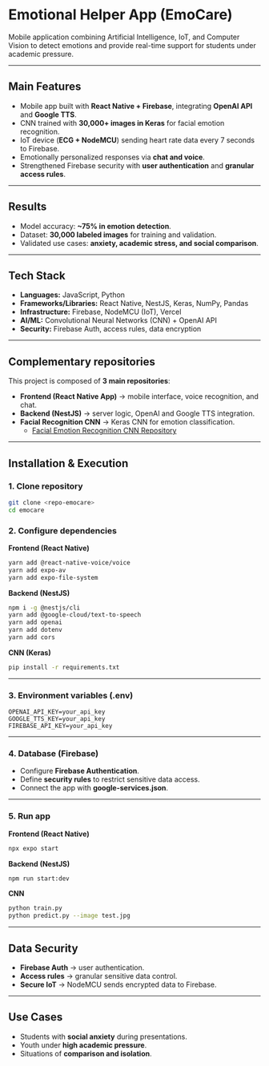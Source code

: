 # Emotional Helper App (EmoCare)
Mobile application combining Artificial Intelligence, IoT, and Computer Vision to detect emotions and provide real-time support for students under academic pressure.

---

## Main Features
- Mobile app built with **React Native + Firebase**, integrating **OpenAI API** and **Google TTS**.  
- CNN trained with **30,000+ images in Keras** for facial emotion recognition.
- IoT device (**ECG + NodeMCU**) sending heart rate data every 7 seconds to Firebase.  
- Emotionally personalized responses via **chat and voice**.  
- Strengthened Firebase security with **user authentication** and **granular access rules**.  

---

## Results
- Model accuracy: **~75% in emotion detection**.  
- Dataset: **30,000 labeled images** for training and validation.  
- Validated use cases: **anxiety, academic stress, and social comparison**.  

---

## Tech Stack
- **Languages:** JavaScript, Python  
- **Frameworks/Libraries:** React Native, NestJS, Keras, NumPy, Pandas  
- **Infrastructure:** Firebase, NodeMCU (IoT), Vercel  
- **AI/ML:** Convolutional Neural Networks (CNN) + OpenAI API  
- **Security:** Firebase Auth, access rules, data encryption  

---

## Complementary repositories
This project is composed of **3 main repositories**:  
- **Frontend (React Native App)** → mobile interface, voice recognition, and chat.  
- **Backend (NestJS)** → server logic, OpenAI and Google TTS integration.  
- **Facial Recognition CNN** → Keras CNN for emotion classification.
    - [Facial Emotion Recognition CNN Repository](https://github.com/DanielaRochaMunoz/Facial-emotion-recognitionCNN)  
---

## Installation & Execution

### 1. Clone repository
```bash
git clone <repo-emocare>
cd emocare
```

### 2. Configure dependencies  

 **Frontend (React Native)**  
```bash
yarn add @react-native-voice/voice
yarn add expo-av
yarn add expo-file-system
```

 **Backend (NestJS)**  
```bash
npm i -g @nestjs/cli
yarn add @google-cloud/text-to-speech
yarn add openai
yarn add dotenv
yarn add cors
```

 **CNN (Keras)**  
```bash
pip install -r requirements.txt
```

---

### 3. Environment variables (.env)  
```env
OPENAI_API_KEY=your_api_key
GOOGLE_TTS_KEY=your_api_key
FIREBASE_API_KEY=your_api_key
```

---

### 4. Database (Firebase)
- Configure **Firebase Authentication**.  
- Define **security rules** to restrict sensitive data access.  
- Connect the app with **google-services.json**.  

---

### 5. Run app  

 **Frontend (React Native)**  
```bash
npx expo start
```

 **Backend (NestJS)**  
```bash
npm run start:dev
```

 **CNN**  
```bash
python train.py
python predict.py --image test.jpg
```

---

##  Data Security
- **Firebase Auth** → user authentication.  
- **Access rules** → granular sensitive data control.  
- **Secure IoT** → NodeMCU sends encrypted data to Firebase.  

---

##  Use Cases
- Students with **social anxiety** during presentations.  
- Youth under **high academic pressure**.  
- Situations of **comparison and isolation**.  

